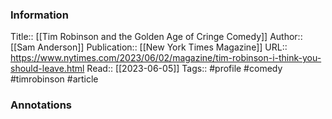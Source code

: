 
### Information
Title:: [[Tim Robinson and the Golden Age of Cringe Comedy]]
Author:: [[Sam Anderson]]
Publication:: [[New York Times Magazine]]
URL:: https://www.nytimes.com/2023/06/02/magazine/tim-robinson-i-think-you-should-leave.html
Read:: [[2023-06-05]] 
Tags:: #profile #comedy #timrobinson
#article

### Annotations
